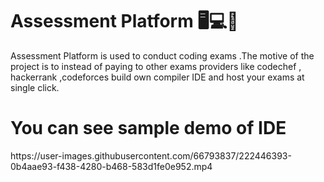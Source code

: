 # Assessment Platform 🖥️💻️📄️
Assessment Platform is used to conduct coding exams .The motive of the project is to instead of paying to other exams providers like codechef , hackerrank ,codeforces build own compiler IDE and host your exams at single click.

<h1>You can see sample demo of IDE </h1>
https://user-images.githubusercontent.com/66793837/222446393-0b4aae93-f438-4280-b468-583d1fe0e952.mp4

